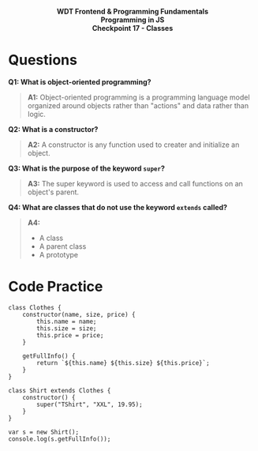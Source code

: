 <p style = "text-align: center; font-weight: bold">WDT Frontend & Programming Fundamentals<br>Programming in JS<br>Checkpoint 17 - Classes</p>

# Questions

**Q1: What is object-oriented programming?**
> **A1:** Object-oriented programming is a programming language model organized around objects rather than "actions" and data rather than logic.

**Q2: What is a constructor?**
> **A2:**  A constructor is any function used to creater and initialize an object.

**Q3: What is the purpose of the keyword `super`?**
>**A3:** The super keyword is used to access and call functions on an object's parent.

**Q4: What are classes that do not use the keyword `extends` called?**
> **A4:**
> * A class
> * A parent class
> * A prototype
# Code Practice
```
class Clothes {
    constructor(name, size, price) {
        this.name = name;
        this.size = size;
        this.price = price;
    }

    getFullInfo() {
        return `${this.name} ${this.size} ${this.price}`;
    }
}

class Shirt extends Clothes {
    constructor() {
        super("TShirt", "XXL", 19.95);
    }
}

var s = new Shirt();
console.log(s.getFullInfo());
```